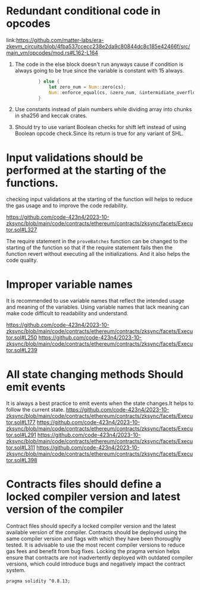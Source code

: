 # Redundant conditional code in opcodes 
link:https://github.com/matter-labs/era-zkevm_circuits/blob/4fba537ccecc238e2da9c80844dc8c185e42466f/src/main_vm/opcodes/mod.rs#L162-L164
1. The code in the else block doesn't run anyways cause if condition is always going to be true since the variable is constant with 15 always.
```rust
            } else {
                let zero_num = Num::zero(cs);
                Num::enforce_equal(cs, &zero_num, &intermidiate_overflow.into_num());
            }
```
2. Use constants instead of plain numbers while dividing array into chunks in sha256 and keccak crates.

3. Should try to use variant Boolean checks for shift left instead of using Boolean opcode check.Since its return is true for any variant of SHL.


# Input validations should be performed at the starting of the functions.

checking input validations at the starting of the function will helps to reduce the gas usage and to improve the code redability.

https://github.com/code-423n4/2023-10-zksync/blob/main/code/contracts/ethereum/contracts/zksync/facets/Executor.sol#L327

The require statement in the `proveBatches` function can be changed to the starting of the function so that if the require statement fails then the function revert without executing all the initializations. And it also helps the code quality. 


# Improper variable names

It is recommended to use variable names that reflect the intended usage and meaning of the variables. Using variable names that lack meaning can make code difficult to  readability and understand.

https://github.com/code-423n4/2023-10-zksync/blob/main/code/contracts/ethereum/contracts/zksync/facets/Executor.sol#L250
https://github.com/code-423n4/2023-10-zksync/blob/main/code/contracts/ethereum/contracts/zksync/facets/Executor.sol#L239

# All state changing methods Should emit events

It is always a best practice to emit events when the state changes.It helps to follow the current state.
https://github.com/code-423n4/2023-10-zksync/blob/main/code/contracts/ethereum/contracts/zksync/facets/Executor.sol#L177
https://github.com/code-423n4/2023-10-zksync/blob/main/code/contracts/ethereum/contracts/zksync/facets/Executor.sol#L291
https://github.com/code-423n4/2023-10-zksync/blob/main/code/contracts/ethereum/contracts/zksync/facets/Executor.sol#L311
https://github.com/code-423n4/2023-10-zksync/blob/main/code/contracts/ethereum/contracts/zksync/facets/Executor.sol#L398

# Contracts files should define a locked compiler version and latest version of the compiler
Contract files should specify a locked compiler version and the latest available version of the compiler. Contracts should be deployed using the same compiler version and flags with which they have been thoroughly tested. It is advisable to use the most recent compiler versions to reduce gas fees and benefit from bug fixes. Locking the pragma version helps ensure that contracts are not inadvertently deployed with outdated compiler versions, which could introduce bugs and negatively impact the contract system.
```
pragma solidity ^0.8.13;
```
